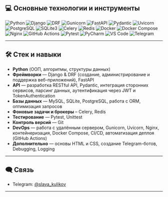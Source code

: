 ## 💻 Основные технологии и инструменты

![Python](https://img.shields.io/badge/-Python-3776AB?style=flat&logo=python&logoColor=white)
![Django](https://img.shields.io/badge/-Django-092E20?style=flat&logo=django&logoColor=white)
![DRF](https://img.shields.io/badge/-DRF-0A0A0A?style=flat)
![Gunicorn](https://img.shields.io/badge/-Gunicorn-499848?style=flat&logo=gunicorn&logoColor=white)
![FastAPI](https://img.shields.io/badge/-FastAPI-009688?style=flat&logo=fastapi&logoColor=white)
![Pydantic](https://img.shields.io/badge/-Pydantic-3178C6?style=flat&logo=pydantic&logoColor=white)
![Uvicorn](https://img.shields.io/badge/-Uvicorn-111111?style=flat&logo=uvicorn&logoColor=white)
![PostgreSQL](https://img.shields.io/badge/-PostgreSQL-4169E1?style=flat&logo=postgresql&logoColor=white)
![SQLite3](https://img.shields.io/badge/-SQLite-003B57?style=flat&logo=sqlite&logoColor=white)
![Celery](https://img.shields.io/badge/-Celery-37814A?style=flat&logo=celery&logoColor=white)
![Redis](https://img.shields.io/badge/-Redis-DC382D?style=flat&logo=redis&logoColor=white)
![Docker](https://img.shields.io/badge/-Docker-2496ED?style=flat&logo=docker&logoColor=white)
![Docker Compose](https://img.shields.io/badge/-Docker--compose-2496ED?style=flat&logo=docker&logoColor=white)
![Nginx](https://img.shields.io/badge/-Nginx-009639?style=flat&logo=nginx&logoColor=white)
![GitHub Actions](https://img.shields.io/badge/-GitHub_Actions-2088FF?style=flat&logo=github-actions&logoColor=white)
![Pytest](https://img.shields.io/badge/-Pytest-0A0A0A?style=flat)
![PyCharm](https://img.shields.io/badge/-PyCharm-000000?style=flat&logo=pycharm&logoColor=white)
![VS Code](https://img.shields.io/badge/-VS_Code-007ACC?style=flat&logo=visual-studio-code&logoColor=white)
![Telegram](https://img.shields.io/badge/-Telegram-2CA5E0?style=flat&logo=telegram&logoColor=white)

---

## 🛠 Стек и навыки

- **Python** (ООП, алгоритмы, структуры данных)
- **Фреймворки** — Django & DRF (создание, администрирование и поддержка веб-приложений), FastAPI
- **API** — разработка RESTful API, Pydantic, интеграция сторонних сервисов, парсинг данных, аутентификация через JWT и TokenAuthentication
- **Базы данных** — MySQL, SQLite, PostgreSQL, работа с ORM, оптимизация запросов
- **Фоновые задачи и брокеры** – Celery, Redis
- **Тестирование** — Pytest, Unittest
- **Контроль версий** — Git
- **DevOps** — работа с удалённым сервером, Gunicorn, Uvicorn, Nginx, контейнеризация, Docker Compose, CI/CD, автоматизация деплоя (GitHub Actions)
- **Дополнительно** — основы HTML и CSS, создание Telegram-ботов, Debugging, Logging

---


## 🗨️ Связь

- Telegram: [@slava_kulikov](https://t.me/slava_kulikov)

---
